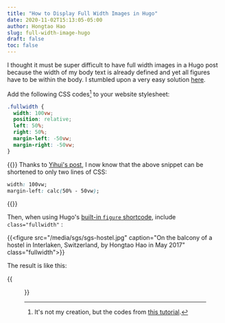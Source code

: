 ```yaml
---
title: "How to Display Full Width Images in Hugo"
date: 2020-11-02T15:13:05-05:00
author: Hongtao Hao
slug: full-width-image-hugo
draft: false
toc: false
---
```


I thought it must be super difficult to have full width images in a Hugo post because the width of my body text is already defined and yet all figures have to be within the body. I stumbled upon a very easy solution [here](https://visionscarto.net/observable-jekyll/).

Add the following CSS codes[^1] to your website stylesheet:

```css
.fullwidth {
  width: 100vw;
  position: relative;
  left: 50%;
  right: 50%;
  margin-left: -50vw;
  margin-right: -50vw;
}
```

{{<block class="tip">}}
Thanks to [Yihui's post](https://yihui.org/en/2021/06/css-full-width/), I now know that the above snippet can be shortened to only two lines of CSS:

```css
width: 100vw;
margin-left: calc(50% - 50vw);
``` 
{{<end>}}

Then, when using Hugo's [built-in `figure` shortcode](https://gohugo.io/templates/shortcode-templates/#single-named-example-image), include `class="fullwidth"` :

{{&lt;figure src=&quot;/media/sgs/sgs-hostel.jpg&quot; caption=&quot;On the balcony of a hostel in Interlaken, Switzerland, by Hongtao Hao in May 2017&quot; class=&quot;fullwidth&quot;&gt;}}

The result is like this:

{{<figure src="/media/sgs/sgs-hostel.jpg" caption="On the balcony of a hostel in Interlaken, Switzerland, by Hongtao Hao in May 2017" class="fullwidth">}}


[^1]: It's not my creation, but the codes from [this tutorial](https://visionscarto.net/observable-jekyll/).